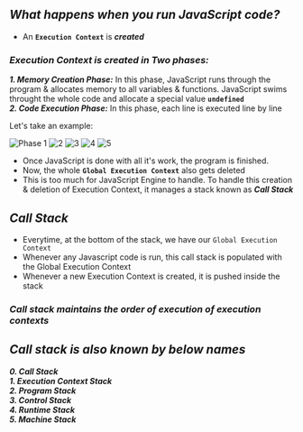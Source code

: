 ## _What happens when you run JavaScript code?_
- An **`Execution Context`** is **_created_**

### _Execution Context is created in Two phases:_
 _**1. Memory Creation Phase:**_ In this phase, JavaScript runs through the program & allocates memory to all variables & functions. JavaScript swims throught the whole code and allocate a special value **`undefined`**<br>
 _**2. Code Execution Phase:**_ In this phase, each line is executed line by line


Let's take an example:

![Phase 1](https://github.com/anupam-kumar-krishnan/Namaste-JavaScript/assets/69143883/78ce6962-5167-4c4d-b9ef-5d5b4dbc8991)
![2](https://github.com/anupam-kumar-krishnan/Namaste-JavaScript/assets/69143883/39dcc91b-d470-4dfa-8694-f9f3bc555574)
![3](https://github.com/anupam-kumar-krishnan/Namaste-JavaScript/assets/69143883/5bc0803a-f063-4aea-9781-b3d46443001b)
![4](https://github.com/anupam-kumar-krishnan/Namaste-JavaScript/assets/69143883/b41d459d-662d-4988-a411-63c09bfb8ddd)
![5](https://github.com/anupam-kumar-krishnan/Namaste-JavaScript/assets/69143883/ea3b571b-34f3-420f-8fe7-f96e6f1fd5e6)

- Once JavaScript is done with all it's work, the program is finished.
- Now, the whole **`Global Execution Context`** also gets deleted
- This is too much for JavaScript Engine to handle.  To handle this creation & deletion of Execution Context, it manages a stack known as **_Call Stack_**

## _Call Stack_
- Everytime, at the bottom of the stack, we have our `Global Execution Context`
- Whenever any Javascript code is run, this call stack is populated with the Global Execution Context
- Whenever a new Execution Context is created, it is pushed inside the stack

### _Call stack maintains the order of execution of execution contexts_

## _Call stack is also known by below names_
_**0. Call Stack**_ <br>
_**1. Execution Context Stack**_ <br>
_**2. Program Stack**_ <br>
_**3. Control Stack**_ <br>
_**4. Runtime Stack**_ <br>
_**5. Machine Stack**_ <br>




